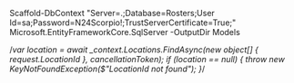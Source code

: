 Scaffold-DbContext "Server=.;Database=Rosters;User Id=sa;Password=N24Scorpio!;TrustServerCertificate=True;" Microsoft.EntityFrameworkCore.SqlServer -OutputDir Models


/*var location = await _context.Locations.FindAsync(new object[] { request.LocationId }, cancellationToken);
            if (location == null)
            {
                throw new KeyNotFoundException($"LocationId not found");
            }*/ 
